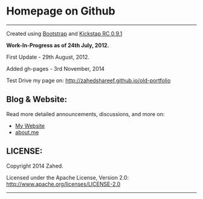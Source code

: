 Homepage on Github
==================
------------------

Created using [Bootstrap](https://github.com/twitter/bootstrap) and [Kickstap RC 0.9.1](http://ajkochanowicz.github.com/Kickstrap/)

**Work-In-Progress as of 24th July, 2012.**

First Update - 29th August, 2012.

Added gh-pages - 3rd November, 2014

Test Drive my page on:
http://zahedshareef.github.io/old-portfolio


Blog & Website:
---------------

Read more detailed announcements, discussions, and more on:

+ [My Website](http://zahedshareef.com)
+ [about.me](http://about.me/zahed)

LICENSE:
-------

Copyright 2014 Zahed.

Licensed under the Apache License, Version 2.0: http://www.apache.org/licenses/LICENSE-2.0

------------------------
